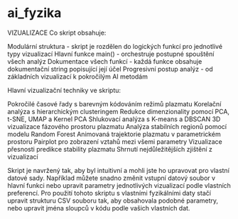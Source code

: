 # ai_fyzika



VIZUALIZACE
Co skript obsahuje:

Modulární struktura - skript je rozdělen do logických funkcí pro jednotlivé typy vizualizací
Hlavní funkce main() - orchestruje postupné spouštění všech analýz
Dokumentace všech funkcí - každá funkce obsahuje dokumentační string popisující její účel
Progresivní postup analýz - od základních vizualizací k pokročilým AI metodám

Hlavní vizualizační techniky ve skriptu:

Pokročilé časové řady s barevným kódováním režimů plazmatu
Korelační analýza s hierarchickým clusteringem
Redukce dimenzionality pomocí PCA, t-SNE, UMAP a Kernel PCA
Shlukovací analýza s K-means a DBSCAN
3D vizualizace fázového prostoru plazmatu
Analýza stabilních regionů pomocí modelu Random Forest
Animovaná trajektorie plazmatu v parametrickém prostoru
Pairplot pro zobrazení vztahů mezi všemi parametry
Vizualizace přesnosti predikce stability plazmatu
Shrnutí nejdůležitějších zjištění z vizualizací

Skript je navržený tak, aby byl intuitivní a mohli jste ho upravovat pro vlastní datové sady. Například můžete snadno změnit vstupní datový soubor v hlavní funkci nebo upravit parametry jednotlivých vizualizací podle vlastních preferencí.
Pro použití tohoto skriptu s vlastními fyzikálními daty stačí upravit strukturu CSV souboru tak, aby obsahovala podobné parametry, nebo upravit jména sloupců v kódu podle vašich vlastních dat.

